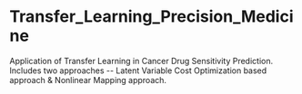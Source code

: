 # Transfer_Learning_Precision_Medicine
Application of Transfer Learning in Cancer Drug Sensitivity Prediction. Includes two approaches -- Latent Variable Cost Optimization based approach &amp; Nonlinear Mapping approach.
